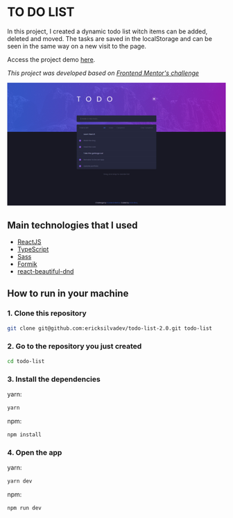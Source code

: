 # TO DO LIST

In this project, I created a dynamic todo list witch items can be added, deleted and moved. The tasks are saved in the localStorage and can be seen in the same way on a new visit to the page.

Access the project demo [here](https://todo-list-mauve-alpha.vercel.app/).

_This project was developed based on [Frontend Mentor's challenge](https://www.frontendmentor.io/challenges/todo-app-Su1_KokOW)_

![project-demo](src/images/todo-list.png)

## Main technologies that I used

- [ReactJS](https://reactjs.org/)
- [TypeScript](https://www.typescriptlang.org/)
- [Sass](https://sass-lang.com/)
- [Formik](https://formik.org/docs/overview)
- [react-beautiful-dnd](https://github.com/atlassian/react-beautiful-dnd)

## How to run in your machine

### 1. Clone this repository

```zsh
git clone git@github.com:ericksilvadev/todo-list-2.0.git todo-list
```

### 2. Go to the repository you just created

```zsh
cd todo-list
```

### 3. Install the dependencies

yarn:

```zsh
yarn
```

npm:

```zsh
npm install
```

### 4. Open the app

yarn:

```zsh
yarn dev
```

npm:

```zsh
npm run dev
```
